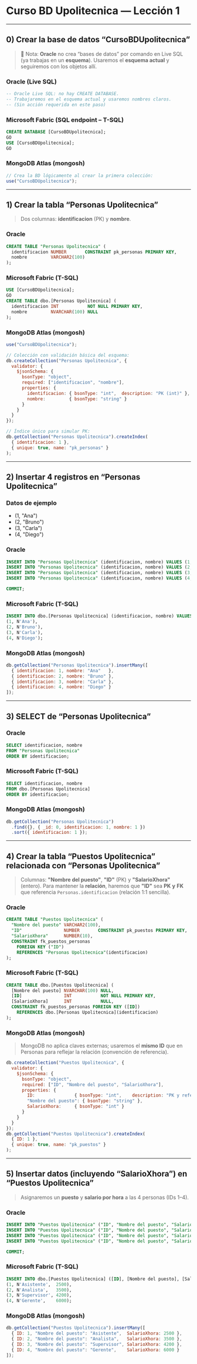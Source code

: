 
# Curso BD Upolitecnica — Lección 1
---

## 0) Crear la base de datos “CursoBDUpolitecnica”

> 📌 Nota: **Oracle** no crea “bases de datos” por comando en Live SQL (ya trabajas en un **esquema**). Usaremos el **esquema actual** y seguiremos con los objetos allí.

### Oracle (Live SQL)

```sql
-- Oracle Live SQL: no hay CREATE DATABASE.
-- Trabajaremos en el esquema actual y usaremos nombres claros.
-- (Sin acción requerida en este paso)
```

### Microsoft Fabric (SQL endpoint – T-SQL)

```sql
CREATE DATABASE [CursoBDUpolitecnica];
GO
USE [CursoBDUpolitecnica];
GO
```

### MongoDB Atlas (mongosh)

```javascript
// Crea la BD lógicamente al crear la primera colección:
use("CursoBDUpolitecnica");
```

---

## 1) Crear la tabla “Personas Upolitecnica”

> Dos columnas: **identificacion** (PK) y **nombre**.

### Oracle

```sql
CREATE TABLE "Personas Upolitecnica" (
  identificacion NUMBER       CONSTRAINT pk_personas PRIMARY KEY,
  nombre         VARCHAR2(100)
);
```

### Microsoft Fabric (T-SQL)

```sql
USE [CursoBDUpolitecnica];
GO
CREATE TABLE dbo.[Personas Upolitecnica] (
  identificacion INT           NOT NULL PRIMARY KEY,
  nombre         NVARCHAR(100) NULL
);
```

### MongoDB Atlas (mongosh)

```javascript
use("CursoBDUpolitecnica");

// Colección con validación básica del esquema:
db.createCollection("Personas Upolitecnica", {
  validator: {
    $jsonSchema: {
      bsonType: "object",
      required: ["identificacion", "nombre"],
      properties: {
        identificacion: { bsonType: "int",  description: "PK (int)" },
        nombre:         { bsonType: "string" }
      }
    }
  }
});

// Índice único para simular PK:
db.getCollection("Personas Upolitecnica").createIndex(
  { identificacion: 1 },
  { unique: true, name: "pk_personas" }
);
```

---

## 2) Insertar 4 registros en “Personas Upolitecnica”

### Datos de ejemplo

* (1, "Ana")
* (2, "Bruno")
* (3, "Carla")
* (4, "Diego")

### Oracle

```sql
INSERT INTO "Personas Upolitecnica" (identificacion, nombre) VALUES (1, 'Ana');
INSERT INTO "Personas Upolitecnica" (identificacion, nombre) VALUES (2, 'Bruno');
INSERT INTO "Personas Upolitecnica" (identificacion, nombre) VALUES (3, 'Carla');
INSERT INTO "Personas Upolitecnica" (identificacion, nombre) VALUES (4, 'Diego');

COMMIT;
```

### Microsoft Fabric (T-SQL)

```sql
INSERT INTO dbo.[Personas Upolitecnica] (identificacion, nombre) VALUES
(1, N'Ana'),
(2, N'Bruno'),
(3, N'Carla'),
(4, N'Diego');
```

### MongoDB Atlas (mongosh)

```javascript
db.getCollection("Personas Upolitecnica").insertMany([
  { identificacion: 1, nombre: "Ana"   },
  { identificacion: 2, nombre: "Bruno" },
  { identificacion: 3, nombre: "Carla" },
  { identificacion: 4, nombre: "Diego" }
]);
```

---

## 3) SELECT de “Personas Upolitecnica”

### Oracle

```sql
SELECT identificacion, nombre
FROM "Personas Upolitecnica"
ORDER BY identificacion;
```

### Microsoft Fabric (T-SQL)

```sql
SELECT identificacion, nombre
FROM dbo.[Personas Upolitecnica]
ORDER BY identificacion;
```

### MongoDB Atlas (mongosh)

```javascript
db.getCollection("Personas Upolitecnica")
  .find({}, { _id: 0, identificacion: 1, nombre: 1 })
  .sort({ identificacion: 1 });
```

---

## 4) Crear la tabla “Puestos Upolitecnica” relacionada con “Personas Upolitecnica”

> Columnas: **"Nombre del puesto"**, **"ID"** (PK) y **"SalarioXhora"** (entero).
> Para mantener la **relación**, haremos que **"ID"** sea **PK** **y** **FK** que referencia `Personas.identificacion` (relación 1:1 sencilla).

### Oracle

```sql
CREATE TABLE "Puestos Upolitecnica" (
  "Nombre del puesto" VARCHAR2(100),
  "ID"                NUMBER       CONSTRAINT pk_puestos PRIMARY KEY,
  "SalarioXhora"      NUMBER(10),
  CONSTRAINT fk_puestos_personas
    FOREIGN KEY ("ID")
    REFERENCES "Personas Upolitecnica"(identificacion)
);
```

### Microsoft Fabric (T-SQL)

```sql
CREATE TABLE dbo.[Puestos Upolitecnica] (
  [Nombre del puesto] NVARCHAR(100) NULL,
  [ID]                INT           NOT NULL PRIMARY KEY,
  [SalarioXhora]      INT           NULL,
  CONSTRAINT fk_puestos_personas FOREIGN KEY ([ID])
    REFERENCES dbo.[Personas Upolitecnica](identificacion)
);
```

### MongoDB Atlas (mongosh)

> MongoDB no aplica claves externas; usaremos el **mismo ID** que en Personas para reflejar la relación (convención de referencia).

```javascript
db.createCollection("Puestos Upolitecnica", {
  validator: {
    $jsonSchema: {
      bsonType: "object",
      required: ["ID", "Nombre del puesto", "SalarioXhora"],
      properties: {
        ID:               { bsonType: "int",    description: "PK y referencia a Personas.identificacion" },
        "Nombre del puesto": { bsonType: "string" },
        SalarioXhora:     { bsonType: "int" }
      }
    }
  }
});
db.getCollection("Puestos Upolitecnica").createIndex(
  { ID: 1 },
  { unique: true, name: "pk_puestos" }
);
```

---

## 5) Insertar datos (incluyendo “SalarioXhora”) en “Puestos Upolitecnica”

> Asignaremos un **puesto** y **salario por hora** a las 4 personas (IDs 1–4).

### Oracle

```sql
INSERT INTO "Puestos Upolitecnica" ("ID", "Nombre del puesto", "SalarioXhora") VALUES (1, 'Asistente',   2500);
INSERT INTO "Puestos Upolitecnica" ("ID", "Nombre del puesto", "SalarioXhora") VALUES (2, 'Analista',    3500);
INSERT INTO "Puestos Upolitecnica" ("ID", "Nombre del puesto", "SalarioXhora") VALUES (3, 'Supervisor',  4200);
INSERT INTO "Puestos Upolitecnica" ("ID", "Nombre del puesto", "SalarioXhora") VALUES (4, 'Gerente',     6000);

COMMIT;
```

### Microsoft Fabric (T-SQL)

```sql
INSERT INTO dbo.[Puestos Upolitecnica] ([ID], [Nombre del puesto], [SalarioXhora]) VALUES
(1, N'Asistente',  2500),
(2, N'Analista',   3500),
(3, N'Supervisor', 4200),
(4, N'Gerente',    6000);
```

### MongoDB Atlas (mongosh)

```javascript
db.getCollection("Puestos Upolitecnica").insertMany([
  { ID: 1, "Nombre del puesto": "Asistente",  SalarioXhora: 2500 },
  { ID: 2, "Nombre del puesto": "Analista",   SalarioXhora: 3500 },
  { ID: 3, "Nombre del puesto": "Supervisor", SalarioXhora: 4200 },
  { ID: 4, "Nombre del puesto": "Gerente",    SalarioXhora: 6000 }
]);
```
